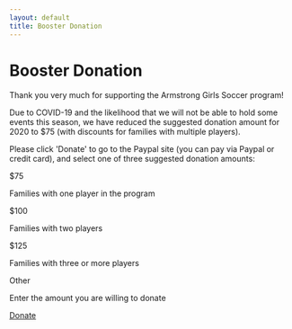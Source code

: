 ```yaml
---
layout: default
title: Booster Donation
---
```

# Booster Donation

Thank you very much for supporting the Armstrong Girls Soccer program!

Due to COVID-19 and the likelihood that we will not be able to hold some events this season, we have reduced the suggested donation amount for 2020 to $75 (with discounts for families with multiple players).

Please click 'Donate' to go to the Paypal site (you can pay via Paypal or credit card), and select one of three suggested donation amounts:

$75

Families with one player in the program

$100

Families with two players

$125

Families with three or more players

Other

Enter the amount you are willing to donate

[Donate](https://www.paypal.com/cgi-bin/webscr?cmd=_s-xclick&hosted_button_id=5RCQXLEMW2KN2&source=url)